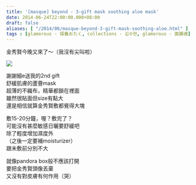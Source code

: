 ```yaml
---
title: '[masque] beyond - 3-gift mask soothing aloe mask'
date: 2014-06-24T22:00:00.000+08:00
draft: false
aliases: [ "/2014/06/masque-beyond-3-gift-mask-soothing-aloe.html" ]
tags : [glamorous - 保養おたく, collections - 김수현, glamorous - 面膜魂]
---
```


金秀賢今晚又來了～（我沒有尖叫啦）  

![](/images/beyondsoothing.jpg)

謝謝細e送我的2nd gift  
舒緩肌膚的蘆薈mask  
超薄的不織布，精華都鎖在裡面  
雖然很貼面但size有點大  
還是相信就算金秀賢敷都覺得大塊  
  
敷15-20分鐘，喔？敷完了？  
可能沒有甚麼敏感日曬要舒緩吧  
除了輕度增加濕度外  
（之後一定要補moisturizer）  
跟未敷前分別不大  
  
就像pandora box般不應該打開  
要把金秀賢頭像丟棄  
又沒有對皮膚有何作用（哭）
